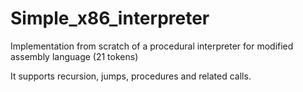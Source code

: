 # Simple_x86_interpreter

Implementation from scratch of a procedural interpreter for modified assembly language (21 tokens)

It supports recursion, jumps, procedures and related calls.

